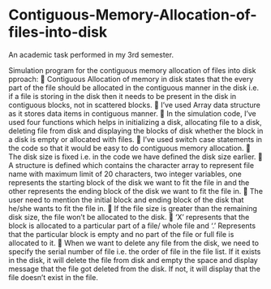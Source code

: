 # Contiguous-Memory-Allocation-of-files-into-disk 
An academic task performed in my 3rd semester.

Simulation program for the contiguous memory allocation of files into disk
pproach:
 Contiguous Allocation of memory in disk states that the 
every part of the file should be allocated in the 
contiguous manner in the disk i.e. if a file is storing in 
the disk then it needs to be present in the disk in 
contiguous blocks, not in scattered blocks.
 I’ve used Array data structure as it stores data items in 
contiguous manner.
 In the simulation code, I’ve used four functions which 
helps in initializing a disk, allocating file to a disk, 
deleting file from disk and displaying the blocks of disk 
whether the block in a disk is empty or allocated with 
files.
 I’ve used switch case statements in the code so that it 
would be easy to do contiguous memory allocation.
 The disk size is fixed i.e. in the code we have defined the 
disk size earlier.
 A structure is defined which contains the character array 
to represent file name with maximum limit of 20 
characters, two integer variables, one represents the 
starting block of the disk we want to fit the file in and 
the other represents the ending block of the disk we 
want to fit the file in.
 The user need to mention the initial block and ending 
block of the disk that he/she wants to fit the file in.
 If the file size is greater than the remaining disk size, the 
file won’t be allocated to the disk.
 ‘X’ represents that the block is allocated to a particular 
part of a file/ whole file and ‘.’ Represents that the 
particular block is empty and no part of the file or full 
file is allocated to it.
 When we want to delete any file from the disk, we need 
to specify the serial number of file i.e. the order of file in 
the file list. If it exists in the disk, it will delete the file 
from disk and empty the space and display message that 
the file got deleted from the disk. If not, it will display 
that the file doesn’t exist in the file.
